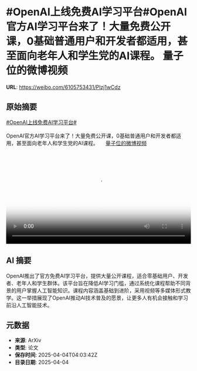 # #OpenAI上线免费AI学习平台#OpenAI官方AI学习平台来了！大量免费公开课，0基础普通用户和开发者都适用，甚至面向老年人和学生党的AI课程。 量子位的微博视频

**URL**: https://weibo.com/6105753431/Plzj1wCdz

## 原始摘要

<a href="https://m.weibo.cn/search?containerid=231522type%3D1%26t%3D10%26q%3D%23OpenAI%E4%B8%8A%E7%BA%BF%E5%85%8D%E8%B4%B9AI%E5%AD%A6%E4%B9%A0%E5%B9%B3%E5%8F%B0%23&amp;extparam=%23OpenAI%E4%B8%8A%E7%BA%BF%E5%85%8D%E8%B4%B9AI%E5%AD%A6%E4%B9%A0%E5%B9%B3%E5%8F%B0%23" data-hide=""><span class="surl-text">#OpenAI上线免费AI学习平台#</span></a><br><br>OpenAI官方AI学习平台来了！大量免费公开课，0基础普通用户和开发者都适用，甚至面向老年人和学生党的AI课程。 <a href="https://video.weibo.com/show?fid=1034:5151405741113407" data-hide=""><span class="url-icon"><img style="width: 1rem;height: 1rem" src="https://h5.sinaimg.cn/upload/2015/09/25/3/timeline_card_small_video_default.png" referrerpolicy="no-referrer"></span><span class="surl-text">量子位的微博视频</span></a> <br clear="both"><div style="clear: both"></div><video controls="controls" poster="https://tvax3.sinaimg.cn/orj480/006Fd7o3ly1i03rwh7ojlj30u01hcmz2.jpg" style="width: 100%"><source src="https://f.video.weibocdn.com/o0/4fbCbUpylx08nbzhmJYs01041200ddnq0E010.mp4?label=mp4_720p&amp;template=720x1280.24.0&amp;ori=0&amp;ps=1CwnkDw1GXwCQx&amp;Expires=1743742949&amp;ssig=q2NrKdBCis&amp;KID=unistore,video"><source src="https://f.video.weibocdn.com/o0/byHBuOrVlx08nbzh7Lkc010412007Aks0E010.mp4?label=mp4_hd&amp;template=540x960.24.0&amp;ori=0&amp;ps=1CwnkDw1GXwCQx&amp;Expires=1743742949&amp;ssig=uZ3YKYKaUQ&amp;KID=unistore,video"><source src="https://f.video.weibocdn.com/o0/kSB6XQPplx08nbzhnslG0104120048MZ0E010.mp4?label=mp4_ld&amp;template=360x640.24.0&amp;ori=0&amp;ps=1CwnkDw1GXwCQx&amp;Expires=1743742949&amp;ssig=T0JshMJodG&amp;KID=unistore,video"><p>视频无法显示，请前往<a href="https://video.weibo.com/show?fid=1034%3A5151405741113407" target="_blank" rel="noopener noreferrer">微博视频</a>观看。</p></video>

## AI 摘要

OpenAI推出了官方免费AI学习平台，提供大量公开课程，适合零基础用户、开发者、老年人和学生群体。该平台旨在降低AI学习门槛，通过系统化课程帮助不同背景的用户掌握人工智能知识。课程内容涵盖基础到进阶，采用视频等多媒体形式教学。这一举措展现了OpenAI推动AI技术普及的愿景，让更多人有机会接触和学习前沿人工智能技术。

## 元数据

- **来源**: ArXiv
- **类型**: 论文
- **保存时间**: 2025-04-04T04:03:42Z
- **目录日期**: 2025-04-04

